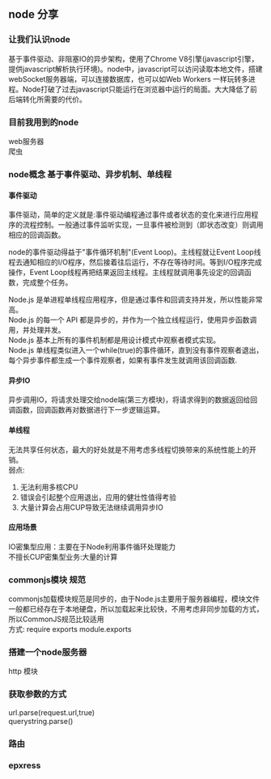 ## node 分享
### 让我们认识node
基于事件驱动、非阻塞IO的异步架构，使用了Chrome V8引擎(javascript引擎，提供javascript解析执行环境)。node中，javascript可以访问读取本地文件，搭建webSocket服务器端，可以连接数据库，也可以如Web Workers 一样玩转多进程。Node打破了过去javascript只能运行在浏览器中运行的局面。大大降低了前后端转化所需要的代价。  
### 目前我用到的node
web服务器  
爬虫  
### node概念 基于事件驱动、异步机制、单线程  
#### 事件驱动
事件驱动，简单的定义就是:事件驱动编程通过事件或者状态的变化来进行应用程序的流程控制。一般通过事件监听实现，一旦事件被检测到（即状态改变）则调用相应的回调函数。   

node的事件驱动得益于"事件循环机制"(Event Loop)。主线程就让Event Loop线程去通知相应的I/O程序，然后接着往后运行，不存在等待时间。等到I/O程序完成操作，Event Loop线程再把结果返回主线程。主线程就调用事先设定的回调函数，完成整个任务。

Node.js 是单进程单线程应用程序，但是通过事件和回调支持并发，所以性能非常高。  
Node.js 的每一个 API 都是异步的，并作为一个独立线程运行，使用异步函数调用，并处理并发。  
Node.js 基本上所有的事件机制都是用设计模式中观察者模式实现。  
Node.js 单线程类似进入一个while(true)的事件循环，直到没有事件观察者退出，每个异步事件都生成一个事件观察者，如果有事件发生就调用该回调函数.    
#### 异步IO
异步调用IO，将请求处理交给node端(第三方模块)，将请求得到的数据返回给回调函数，回调函数再对数据进行下一步逻辑运算。
#### 单线程
无法共享任何状态，最大的好处就是不用考虑多线程切换带来的系统性能上的开销。  
弱点:  
1. 无法利用多核CPU  
2. 错误会引起整个应用退出，应用的健壮性值得考验  
3. 大量计算会占用CUP导致无法继续调用异步IO  
#### 应用场景
IO密集型应用：主要在于Node利用事件循环处理能力  
不擅长CUP密集型业务:大量的计算
### commonjs模块 规范
commonjs加载模块规范是同步的，由于Node.js主要用于服务器编程，模块文件一般都已经存在于本地硬盘，所以加载起来比较快，不用考虑非同步加载的方式，所以CommonJS规范比较适用    
方式:
require 
exports 
module.exports 
### 搭建一个node服务器
http 模块
### 获取参数的方式
url.parse(request.url,true)  
querystring.parse()
### 路由
### epxress
